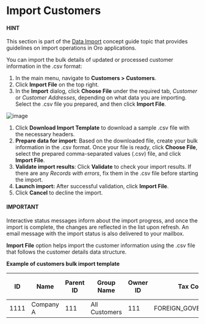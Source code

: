 <a id="import-customers"></a>

# Import Customers

#### HINT
This section is part of the [Data Import](../../../concept-guides/administration/data-import/index.md#concept-guide-data-import) concept guide topic that provides guidelines on import operations in Oro applications.

You can import the bulk details of updated or processed customer information in the .csv format:

1. In the main menu, navigate to **Customers > Customers**.
2. Click **Import File** on the top right.
3. In the **Import** dialog, click **Choose File** under the required tab, *Customer* or *Customer Addresses*, depending on what data you are importing. Select the .csv file you prepared, and then click **Import File**.

<!-- note: Ensure your .csv file is saved in the Unicode (UTF-8) encoding. Otherwise, the content of the file can be rendered improperly. -->

![image](user/img/customers/customers/import-steps-customers.png)

1. Click **Download Import Template** to download a sample .csv file with the necessary headers.
2. **Prepare data for import**: Based on the downloaded file, create your bulk information in the .csv format. Once your file is ready, click **Choose File**, select the prepared comma-separated values (.csv) file, and click **Import File**.
3. **Validate import results**: Click **Validate** to check your import results. If there are any *Records with errors*, fix them in the .csv file before starting the import.
4. **Launch import:** After successful validation, click **Import File**.
5. Click **Cancel** to decline the import.

#### IMPORTANT
Interactive status messages inform about the import progress, and once the import is complete, the changes are reflected in the list upon refresh. An email message with the import status is also delivered to your mailbox.

**Import File** option helps import the customer information using the .csv file that follows the customer details data structure.

**Example of customers bulk import template**

|   ID | Name      |   Parent ID | Group Name    |   Owner ID | Tax Code            |   Account ID | VAT ID   | Payment term Label   |
|------|-----------|-------------|---------------|------------|---------------------|--------------|----------|----------------------|
| 1111 | Company A |         111 | All Customers |        111 | FOREIGN_GOVERNMENTS |         1111 | VAT ID   | net 60               |
